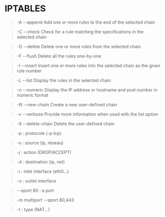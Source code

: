 # IPTABLES


> -A --append Add one or more rules to the end of the selected chain

> -C --check  Check for a rule matching the specifications in the selected chain

> -D --delete Delete one or more rules from the selected chain

> -F --flush  Delete all the rules one-by-one

> -I --insert Insert one or more rules into the selected chain as the given rule number

> -L --list   Display the rules in the selected chain

> -n --numeric    Display the IP address or hostname and post number in numeric format

> -N --new-chain <name>   Create a new user-defined chain

> -v --verbose    Provide more information when used with the list option

> -X --delete-chain <name>    Delete the user-defined chain

> -p : protocole (-p tcp)

> -s : source (ip, réseau)

> -j : action  (DROP/ACCEPT)

> -d :  destination (ip, net)

> -i : inlet interface  (eth0...)

> -o : outlet interface

> --sport 80 : a port

> -m multiport --sport 80,443 

> -t : type (NAT...)